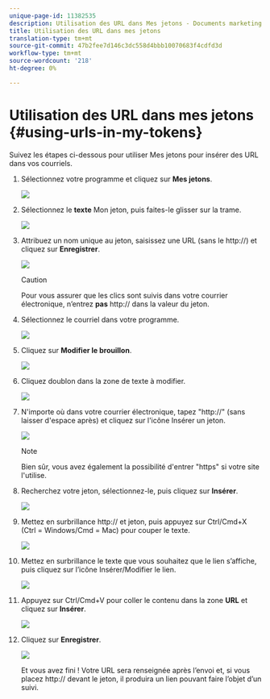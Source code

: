 ```yaml
---
unique-page-id: 11382535
description: Utilisation des URL dans Mes jetons - Documents marketing - Documentation du produit
title: Utilisation des URL dans mes jetons
translation-type: tm+mt
source-git-commit: 47b2fee7d146c3dc558d4bbb10070683f4cdfd3d
workflow-type: tm+mt
source-wordcount: '218'
ht-degree: 0%

---
```



# Utilisation des URL dans mes jetons {#using-urls-in-my-tokens}

Suivez les étapes ci-dessous pour utiliser Mes jetons pour insérer des URL dans vos courriels.

1. Sélectionnez votre programme et cliquez sur **Mes jetons**.

   ![](assets/one-4.png)

1. Sélectionnez le **texte** Mon jeton, puis faites-le glisser sur la trame.

   ![](assets/two-4.png)

1. Attribuez un nom unique au jeton, saisissez une URL (sans le http://) et cliquez sur **Enregistrer**.

   ![](assets/three-4.png)

   >[!CAUTION]
   >
   >Pour vous assurer que les clics sont suivis dans votre courrier électronique, n’entrez **pas** http:// dans la valeur du jeton.

1. Sélectionnez le courriel dans votre programme.

   ![](assets/four-3.png)

1. Cliquez sur **Modifier le brouillon**.

   ![](assets/five-3.png)

1. Cliquez doublon dans la zone de texte à modifier.

   ![](assets/six-1.png)

1. N&#39;importe où dans votre courrier électronique, tapez &quot;http://&quot; (sans laisser d&#39;espace après) et cliquez sur l&#39;icône Insérer un jeton.

   ![](assets/seven.png)

   >[!NOTE]
   >
   >Bien sûr, vous avez également la possibilité d&#39;entrer &quot;https&quot; si votre site l&#39;utilise.

1. Recherchez votre jeton, sélectionnez-le, puis cliquez sur **Insérer**.

   ![](assets/eight.png)

1. Mettez en surbrillance http:// et jeton, puis appuyez sur Ctrl/Cmd+X (Ctrl = Windows/Cmd = Mac) pour couper le texte.

   ![](assets/nine.png)

1. Mettez en surbrillance le texte que vous souhaitez que le lien s’affiche, puis cliquez sur l’icône Insérer/Modifier le lien.

   ![](assets/ten.png)

1. Appuyez sur Ctrl/Cmd+V pour coller le contenu dans la zone **URL** et cliquez sur **Insérer**.

   ![](assets/eleven.png)

1. Cliquez sur **Enregistrer**.

   ![](assets/twelve.png)

   Et vous avez fini ! Votre URL sera renseignée après l’envoi et, si vous placez http:// devant le jeton, il produira un lien pouvant faire l’objet d’un suivi.


